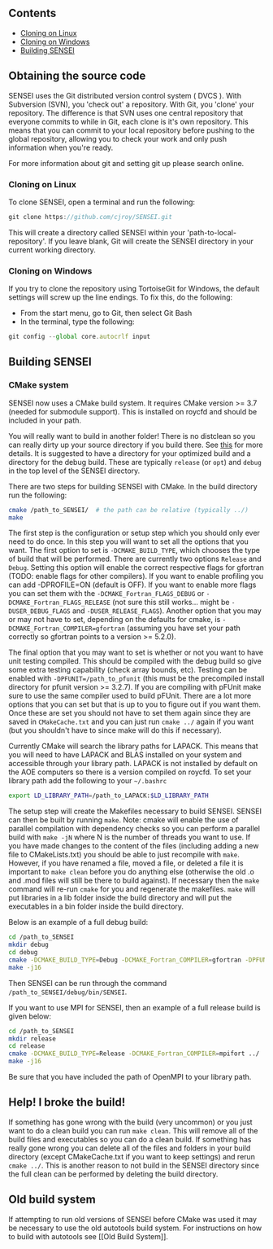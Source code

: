 ## Contents

- [Cloning on Linux](#cloning-on-linux)
- [Cloning on Windows](#cloning-on-windows)
- [Building SENSEI](#building-sensei)

## Obtaining the source code

SENSEI uses the Git distributed version control system ( DVCS ).
With Subversion (SVN), you 'check out' a repository.
With Git, you 'clone' your repository.
The difference is that SVN uses one central repository that everyone commits to while in Git,
each clone is it's own repository.
This means that you can commit to your local repository before pushing to the global repository, allowing you
to check your work and only push information when you're ready.

For more information about git and setting git up please search online.

### Cloning on Linux

To clone SENSEI, open a terminal and run the following:

```js
git clone https://github.com/cjroy/SENSEI.git
```

This will create a directory called SENSEI within your 'path-to-local-repository'.
If you leave <path-to-local-repository> blank, Git will create the SENSEI directory in your current working directory.

### Cloning on Windows

If you try to clone the repository using TortoiseGit for Windows, the default settings will screw up the line endings. To fix this, do the following:
* From the start menu, go to Git, then select Git Bash
* In the terminal, type the following:

```js
git config --global core.autocrlf input
```

## Building SENSEI
### CMake system
SENSEI now uses a CMake build system. It requires CMake version >= 3.7 (needed for submodule support).
This is installed on roycfd and should be included in your path.

You will really want to build in another folder!
There is no distclean so you can really dirty up your source directory if you build there.
See [this](https://cmake.org/Wiki/CMake_FAQ#Out-of-source_build_trees) for more details.
It is suggested to have a directory for your optimized build and a directory for the debug build.
These are typically `release` (or `opt`) and `debug` in the top level of the SENSEI directory.

There are two steps for building SENSEI with CMake.
In the build directory run the following:
```sh
cmake /path_to_SENSEI/  # the path can be relative (typically ../)
make
```

The first step is the configuration or setup step which you should only ever need to do once.
In this step you will want to set all the options that you want.
The first option to set is `-DCMAKE_BUILD_TYPE`, which chooses the type of build that will be performed.
There are currently two options `Release` and `Debug`.
Setting this option will enable the correct respective flags for gfortran (TODO: enable flags for other compilers).
If you want to enable profiling you can add -DPROFILE=ON (default is OFF).
If you want to enable more flags you can set them with the `-DCMAKE_Fortran_FLAGS_DEBUG` or `-DCMAKE_Fortran_FLAGS_RELEASE` (not sure this still works... might be `-DUSER_DEBUG_FLAGS` and `-DUSER_RELEASE_FLAGS`).
Another option that you may or may not have to set, depending on the defaults for cmake, is `-DCMAKE_Fortran_COMPILER=gfortran` (assuming you have set your path correctly so gfortran points to a version >= 5.2.0).

The final option that you may want to set is whether or not you want to have unit testing compiled.
This should be compiled with the debug build so give some extra testing capability (check array bounds, etc).
Testing can be enabled with `-DPFUNIT=/path_to_pfunit` (this must be the precompiled install directory for pfunit version >= 3.2.7).
If you are compiling with pFUnit make sure to use the same compiler used to build pFUnit.
There are a lot more options that you can set but that is up to you to figure out if you want them.
Once these are set you should not have to set them again since they are saved in `CMakeCache.txt` and you can just run `cmake ../` again if you want (but you shouldn't have to since make will do this if necessary).

Currently CMake will search the library paths for LAPACK.
This means that you will need to have LAPACK and BLAS installed on your system and accessible through your library path.
LAPACK is not installed by default on the AOE computers so there is a version compiled on roycfd.
To set your library path add the following to your `~/.bashrc`
```sh
export LD_LIBRARY_PATH=/path_to_LAPACK:$LD_LIBRARY_PATH
```

The setup step will create the Makefiles necessary to build SENSEI.
SENSEI can then be built by running `make`.
Note: cmake will enable the use of parallel compilation with dependency checks so you can perform a parallel build with `make -jN` where N is the number of threads you want to use.
If you have made changes to the content of the files (including adding a new file to CMakeLists.txt) you should be able to just recompile with `make`.
However, if you have renamed a file, moved a file, or deleted a file it is important to `make clean` before you do anything else (otherwise the old .o and .mod files will still be there to build against).
If necessary then the `make` command will re-run `cmake` for you and regenerate the makefiles.
`make` will put libraries in a lib folder inside the build directory and will put the executables in a bin folder inside the build directory.

Below is an example of a full debug build:
```sh
cd /path_to_SENSEI
mkdir debug
cd debug
cmake -DCMAKE_BUILD_TYPE=Debug -DCMAKE_Fortran_COMPILER=gfortran -DPFUNIT=$PFUNIT ../
make -j16
```

Then SENSEI can be run through the command `/path_to_SENSEI/debug/bin/SENSEI`.

If you want to use MPI for SENSEI, then an example of a full release build is given below:
```sh
cd /path_to_SENSEI
mkdir release
cd release
cmake -DCMAKE_BUILD_TYPE=Release -DCMAKE_Fortran_COMPILER=mpifort ../
make -j16
```

Be sure that you have included the path of OpenMPI to your library path.

## Help! I broke the build!
If something has gone wrong with the build (very uncommon) or you just want to do a clean build you can run `make clean`.
This will remove all of the build files and executables so you can do a clean build.
If something has really gone wrong you can delete all of the files and folders in your build directory (except CMakeCache.txt if you want to keep settings) and rerun `cmake ../`.
This is another reason to not build in the SENSEI directory since the full clean can be performed by deleting the build directory.

## Old build system
If attempting to run old versions of SENSEI before CMake was used it may be necessary to use the old autotools build system. For instructions on how to build with autotools see [[Old Build System]].